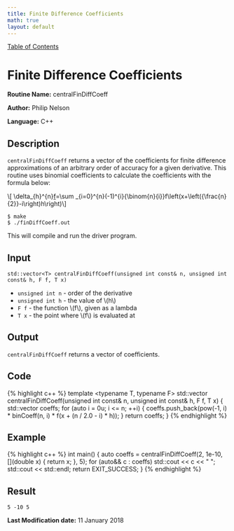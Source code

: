 ```yaml
---
title: Finite Difference Coefficients
math: true
layout: default
---
```

<a href="https://philipnelson5.github.io/MATH5620/SoftwareManual"> Table of Contents </a>
# Finite Difference Coefficients

**Routine Name:** centralFinDiffCoeff

**Author:** Philip Nelson

**Language:** C++

## Description

`centralFinDiffCoeff` returns a vector of the coefficients for finite difference approximations of an arbitrary order of accuracy for a given derivative. This routine uses binomial coefficients to calculate the coefficients with the formula below:

\\[ \delta_{h}^{n}[f](x)=\sum _{i=0}^{n}(-1)^{i}{\binom{n}{i}}f\left(x+\left({\frac{n}{2}}-i\right)h\right)\\]

```
$ make
$ ./finDiffCoeff.out
```

This will compile and run the driver program.

## Input

`std::vector<T> centralFinDiffCoeff(unsigned int const& n, unsigned int const& h, F f, T x)`

* `unsigned int n` - order of the derivative
* `unsigned int h` - the value of \\(h\\)
* `F f` - the function \\(f\\), given as a lambda
* `T x` - the point where \\(f\\) is evaluated at

## Output

`centralFinDiffCoeff` returns a vector of coefficients.

## Code
{% highlight c++ %}
template <typename T, typename F>
std::vector<T> centralFinDiffCoeff(unsigned int const& n, unsigned int const& h, F f, T x)
{
  std::vector<T> coeffs;
  for (auto i = 0u; i <= n; ++i)
  {
    coeffs.push_back(pow(-1, i) * binCoeff(n, i) * f(x + (n / 2.0 - i) * h));
  }
  return coeffs;
}
{% endhighlight %}

## Example
{% highlight c++ %}
int main()
{
  auto coeffs = centralFinDiffCoeff(2, 1e-10, [](double x) { return x; }, 5);
  for (auto&& c : coeffs)
    std::cout << c << " ";
  std::cout << std::endl;
  return EXIT_SUCCESS;
}
{% endhighlight %}

## Result
```
5 -10 5
```

**Last Modification date:** 11 January 2018
